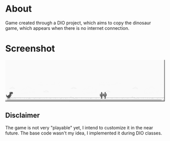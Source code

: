 <h1>About</h1>
Game created through a DIO project, which aims to copy the dinosaur game, which appears when there is no internet connection.

<h1>Screenshot</h1>
<img src="jogo.png">

<h2>Disclaimer</h2>
The game is not very "playable" yet, I intend to customize it in the near future. The base code wasn't my idea, I implemented it during DIO classes.
